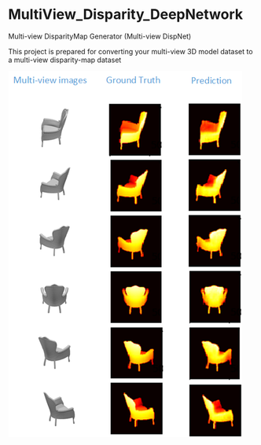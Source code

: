 # MultiView_Disparity_DeepNetwork
Multi-view DisparityMap Generator (Multi-view DispNet)

This project is prepared for converting your multi-view 3D model dataset to a multi-view disparity-map dataset

<img src="fig_mvd.png" alt="multiview" class="inline" height="745" width="476"/>
